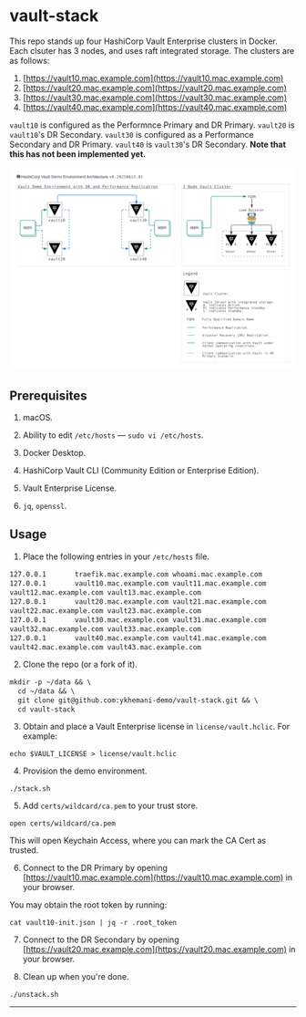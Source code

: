 # vault-stack

This repo stands up four HashiCorp Vault Enterprise clusters in Docker. Each clsuter has 3 nodes, and uses raft integrated storage. The clusters are as follows:
1. [https://vault10.mac.example.com](https://vault10.mac.example.com)
2. [https://vault20.mac.example.com](https://vault20.mac.example.com)
3. [https://vault30.mac.example.com](https://vault30.mac.example.com)
4. [https://vault40.mac.example.com](https://vault40.mac.example.com)

`vault10` is configured as the Performnce Primary and DR Primary.
`vault20` is `vault10`'s DR Secondary.
`vault30` is configured as a Performance Secondary and DR Primary.
`vault40` is `vault30`'s DR Secondary. **Note that this has not been implemented yet.**

![Demo Environment](images/vault-stack.png)

## Prerequisites

1. macOS.

2. Ability to edit `/etc/hosts` — `sudo vi /etc/hosts`.

3. Docker Desktop.

4. HashiCorp Vault CLI (Community Edition or Enterprise Edition).

5. Vault Enterprise License.

6. `jq`, `openssl`.

## Usage

1. Place the following entries in your `/etc/hosts` file.

```
127.0.0.1       traefik.mac.example.com whoami.mac.example.com
127.0.0.1       vault10.mac.example.com vault11.mac.example.com vault12.mac.example.com vault13.mac.example.com
127.0.0.1       vault20.mac.example.com vault21.mac.example.com vault22.mac.example.com vault23.mac.example.com
127.0.0.1       vault30.mac.example.com vault31.mac.example.com vault32.mac.example.com vault33.mac.example.com
127.0.0.1       vault40.mac.example.com vault41.mac.example.com vault42.mac.example.com vault43.mac.example.com
```

2. Clone the repo (or a fork of it).

```
mkdir -p ~/data && \
  cd ~/data && \
  git clone git@github.com:ykhemani-demo/vault-stack.git && \
  cd vault-stack
```

3. Obtain and place a Vault Enterprise license in `license/vault.hclic`. For example:

```
echo $VAULT_LICENSE > license/vault.hclic
```

4. Provision the demo environment.

```
./stack.sh
```

5. Add `certs/wildcard/ca.pem` to your trust store.

```
open certs/wildcard/ca.pem
```

This will open Keychain Access, where you can mark the CA Cert as trusted.

6. Connect to the DR Primary by opening [https://vault10.mac.example.com](https://vault10.mac.example.com) in your browser.

You may obtain the root token by running:

```
cat vault10-init.json | jq -r .root_token
```

7. Connect to the DR Secondary by opening [https://vault20.mac.example.com](https://vault20.mac.example.com) in your browser.

8. Clean up when you're done.

```
./unstack.sh
```

---
